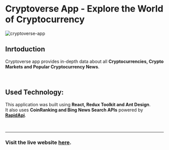 # Cryptoverse App - Explore the World of Cryptocurrency

![cryptoverse-app](https://user-images.githubusercontent.com/63124632/182396808-75df91ac-efbf-4fea-815b-2eacf84dbbc1.PNG)


## Inrtoduction

Cryptoverse app provides in-depth data about all <b>Cryptocurrencies, Crypto Markets and Popular Cryptocurrency News</b>.

<br />

## Used Technology:
This application was built using <b>React, Redux Toolkit and Ant Design</b>. <br/>
It also uses <b>CoinRanking and Bing News Search APIs</b> powered by <b>[RapidApi](https://rapidapi.com/)</b>.

<br />

<hr />

### Visit the live website [here](https://waed-crypto-app.netlify.app/).
